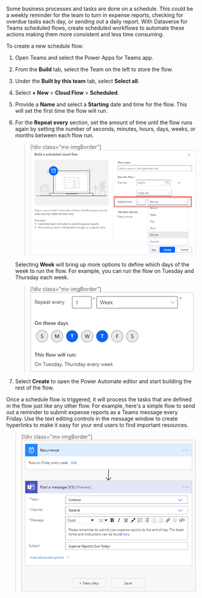 Some business processes and tasks are done on a schedule. This could be a weekly reminder for the team to turn in expense reports, checking for overdue tasks each day, or sending out a daily report. With Dataverse for Teams scheduled flows, create scheduled workflows to automate these actions making them more consistent and less time consuming.

To create a new schedule flow:

1. Open Teams and select the Power Apps for Teams app.

1. From the **Build** tab, select the Team on the left to store the flow.

1. Under the **Built by this team** tab, select **Select all**.

1. Select **+ New** > **Cloud Flow** > **Scheduled**.

1. Provide a **Name** and select a **Starting** date and time for the flow. This will set the first time the flow will run.

1. For the **Repeat every** section, set the amount of time until the flow runs again by setting the number of seconds, minutes, hours, days, weeks, or months between each flow run.

   > [!div class="mx-imgBorder"]
   > [![Screenshot of the Build a scheduled cloud flow dialog.](../media/image-24.png)](../media/image-24.png#lightbox)

   Selecting **Week** will bring up more options to define which days of the week to run the flow. For example, you can run the flow on Tuesday and Thursday each week.

   > [!div class="mx-imgBorder"]
   > [![Screenshot of the dialog with repeat set to every one week on Tuesdays and Thursdays.](../media/image-25.png)](../media/image-25.png#lightbox)

1. Select **Create** to open the Power Automate editor and start building the rest of the flow.

Once a schedule flow is triggered, it will process the tasks that are defined in the flow just like any other flow. For example, here's a simple flow to send out a reminder to submit expense reports as a Teams message every Friday. Use the text editing controls in the message window to create hyperlinks to make it easy for your end users to find important resources.

> [!div class="mx-imgBorder"]
> [![Screenshot of the completed flow for Friday expense reminders.](../media/image-26.png)](../media/image-26.png#lightbox)
